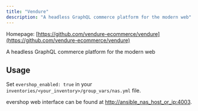 ```yaml
---
title: "Vendure"
description: "A headless GraphQL commerce platform for the modern web"
---
```


Homepage: [https://github.com/vendure-ecommerce/vendure](https://github.com/vendure-ecommerce/vendure)

A headless GraphQL commerce platform for the modern web

## Usage

Set `evershop_enabled: true` in your `inventories/<your_inventory>/group_vars/nas.yml` file.

evershop web interface can be found at [http://ansible_nas_host_or_ip:4003](http://ansible_nas_host_or_ip:4003).
